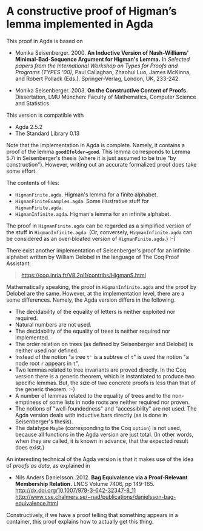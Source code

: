 # A constructive proof of Higman’s lemma implemented in Agda

This proof in Agda is based on

* Monika Seisenberger. 2000. **An Inductive Version of Nash-Williams'
Minimal-Bad-Sequence Argument for Higman's Lemma.**
In *Selected papers from the International Workshop on Types
for Proofs and Programs (TYPES '00)*,
Paul Callaghan, Zhaohui Luo, James McKinna, and Robert Pollack (Eds.).
Springer-Verlag, London, UK, 233-242. 

* Monika Seisenberger. 2003. **On the Constructive Content of Proofs.**
Dissertation, LMU München: Faculty of Mathematics,
Computer Science and Statistics 

This version is compatible with

* Agda 2.5.2
* The Standard Library 0.13

Note that the implementation in Agda is complete. Namely, it contains
a proof of the lemma **`good∈folder→good`**. This lemma corresponds to
Lemma 5.7i in Seisenberger's thesis (where it is just assumed to be
true "by construction"). However, writing out an accurate formalized
proof does take some effort.

The contents of files:

* `HigmanFinite.agda`. Higman's lemma for a finite alphabet.
* `HigmanFiniteExamples.agda`. Some illustrative stuff for `HigmanFinite.agda`.
* `HigmanInfinite.agda`. Higman's lemma for an infinite alphabet.

The proof in `HigmanFinite.agda` can be regarded as a simplified
version of the stuff in `HigmanInfinite.agda`. (Or, conversely,
`HigmanInfinite.agda` can be considered as an over-bloated version of
`HigmanFinite.agda`.) :-)

There exist another implementation of Seisenberger's proof for an
infinite alphabet written by William Delobel in the language of
The Coq Proof Assistant:

> <https://coq.inria.fr/V8.2pl1/contribs/HigmanS.html>

Mathematically speaking, the proof in `HigmanInfinite.agda` and
the proof by Delobel are the same. However, at the implementation
level, there are a some differences. Namely, the Agda version
differs in the following.

* The decidability of the equality of letters is neither exploited
  nor required.
* Natural numbers are not used.
* The decidability of the equality of trees  is neither required
  nor implemented.
* The order relation on trees (as defined by Seisenberger and
  Delobel) is neither used nor defined.
* Instead of the notion "a tree `t'` is a subtree of `t`" is used
  the notion "a node root `r` appears in `t`".
* Two lemmas related to tree invariants are proved directly. In
  the Coq version there is a generic theorem, which is instantiated
  to produce two specific lemmas. But, the size of two concrete
  proofs is less than that of the generic theorem. :-)
* A number of lemmas related to the equality of trees and to the
  non-emptiness of some lists in node roots are neither required
  nor proven.
* The notions of "well-foundedness" and "accessibility" are not
  used. The Agda version deals with inductive bars directly (as
  is done in Seisenberger's thesis).
* The datatype `Maybe` (corresponding to the Coq `option`)
  is not used, because all functions in the Agda version are just
  total. (In other words, when they are called, it is known
  in advance, that the expected result does exist.)

An interesting technical of the Agda version is that it makes use of
the idea of *proofs as data*, as explained in

* Nils Anders Danielsson. 2012. **Bag Equivalence via a Proof-Relevant
  Membership Relation.** LNCS Volume 7406, pp 149-165.    
  <http://dx.doi.org/10.1007/978-3-642-32347-8_11>    
  <http://www.cse.chalmers.se/~nad/publications/danielsson-bag-equivalence.html>

Constructively, if we have a proof telling that something appears in
a container, this proof explains how to actually get this thing.

